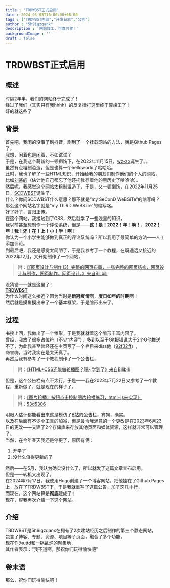 ```yaml
---
title : 'TRDWBST正式启用'
date : 2024-05-05T10:00:00+08:00
tags : ["TRDWBST内部","开发日志","公告"]
author : "5h9igzqanx"
description : '网站竣工，可喜可贺！'
backgroundImage : ''
draft : false
---
```


# TRDWBST正式启用

## 概述

时隔2年半，我们的网站终于完成了！  
经过了我们（其实只有我hhhh）的反复捶打这里终于算竣工了！  
好的就这些了  

## 背景

首先吧，我闲的没事了刷抖音，刷到了一个挂载网站的方法，就是Github Pages了，  
我想，闲着也是闲着，不如试试？  
于是，在我这个萌新的一顿捯饬下，在2022年11月15日，[wz-zx](https://5h9igzqanx.github.io/wz-zx/)诞生了。。  
虽然有点粗制滥造，但是也算一个helloworld了哈哈哈。  
此时，我也了解了一些HTML知识，开始给我的朋友们制作他们的个人的网站，  
比如[刘某的](https://liuyuwangllk.github.io/liuywllk666/)（估计他自己都忘了他还托我存着他的黑历史了哈哈哈）。  
然后呢，我感觉这个网站太粗制滥造了，于是，又一顿捯饬，在2022年11月25日，[SCDWBST](https://5h9igzqanx.github.io/SCDWBST/)诞生了.  
什么？你问SCDWBST什么意思？那不就是“my SeConD WeBSiTe”的缩写吗？  
那么这个网站名字就是“my ThiRD WeBSiTe”的缩写咯。  
好了好了，言归正传。  
在这个网站，我接触到了CSS，然后就学了一些浅显的知识，  
我以前甚至想制作一个评论系统，但是——**这！是！2022！年！啊！**，**2022！年！我！还！在！上！小！学！啊！**  
你认为一个小学生能够做到真正的评论系统吗？所以我用了最简单的方法——人工添加评论。  
到最后吧，我还是感觉太简陋了，于是我参考了一个教程，在既遥远又接近的2022年12月，又开始制作了一个网站，  
> 附：[《【网页设计与制作13】完整的网页布局，一张完整的网页结构，网页设计与制作，网页制作，网页设计。》来自Bilibili](https://www.bilibili.com/video/BV1sG411x77z/?spm_id_from=333.337.search-card.all.click&vd_source=dc8bb826ff686b2200b9b618418072a3)  

没猜错——就是这里了！  
[**TRDWBST**](https://5h9igzqanx.github.io/TRDWBST)  
为什么时间这么接近？因为当时是**新冠疫情**啊，**度日如年的时期**啊！  
然后就是摸鱼摸出来了一个基本框架，于是雏形出来了。  

## 过程

书接上回，我做出了一个雏形，于是我就就着这个雏形丰富内容了。  
曾经，我放了很多占位符（不少“内容”），多到以至于Git报错说大于2个G他推送不了，为此我甚至曾经还在主页写了一个栏目来diss他（[92f32ff](https://github.com/5h9igzqanx/TRDWBST/commit/92f32ff47f99cfacecaf6b4d00d149b3e76985ea)）,  
嗨害嗨，当时我实在是太天真了。  
再然后我有参考了一个教程制作了一个公告栏，  
> 附：[《HTML+CSS还能做轮播图？嗯~学到了》来自Bilibili](https://www.bilibili.com/video/BV1354y1k7gQ/)  

但是，这个公告栏有点不太行，于是——我在2023年7月22日又参考了一个教程，重新做了，就是现在的样子了。  
> 附：[《图片轮播，按钮点击控制图片轮播练习，html+js来实现》](https://www.bilibili.com/video/BV15D4y1s7Si/)  
> 附：[53d5306](https://github.com/5h9igzqanx/TRDWBST/commit/53d5306dfb22f96483ea40bd4368c1afd5e974f4)  

明眼人估计都能看出来这是模仿了[B站](https://www.bilibili.com)的公告栏，宾狗，确实。  
以及在后面有不少小工具的加减，但是最令我满意的一个更改是在2023年6月23日的更改——又建了2个存储库来存放其他页面和媒体资源，这样就非常可以管理了。  
当然，在今年春天我还是停更了，原因有俩：

1. 开学了
2. 没什么值得更新的了

然后——在5月，我认为确实没什么了，所以就发了这篇文章宣布启用。  
但是——转机又出现了，  
在2024年7月17日，我使用Hugo创建了一个博客网站，把他挂在了Github Pages上，放在了TRDWBST下，于是我就重写了这篇公告，加了这几~~十~~行，  
而现在，这个网站算是**彻底**建成了！  
现在，容我再次介绍一下这个网站。  

## 介绍

TRDWBST是5h9igzqanx在拥有了2次建站经历之后制作的第三个静态网站，  
包含了博客、专题、资源、项目等子页面，融合了多个功能，  
现在作为uttd和一锅乱炖的聚集地，  
其作者表示：“我不道啊，那祝你们玩得愉快吧”  

## 卷末语

那么，祝你们玩得愉快吧！  
